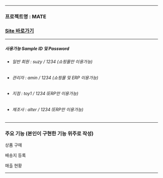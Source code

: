 ----------------------
### 프로젝트명 : MATE
### [Site 바로가기](park.jh92.kro.kr/mate)
----------------------

##### 사용가능 Sample ID 및 Password
+ ###### 일반 회원 : suzy / 1234 (쇼핑몰만 이용가능)
+ ###### 관리자 : amin / 1234 (쇼핑몰 및 ERP 이용가능)
+ ###### 지점 : toy1 / 1234 (ERP만 이용가능)
+ ###### 제조사 : alter / 1234 (ERP만 이용가능)
--- 

### 주요 기능 (본인이 구현한 기능 위주로 작성)
상품 구매

배송지 등록

매출 현황

---

